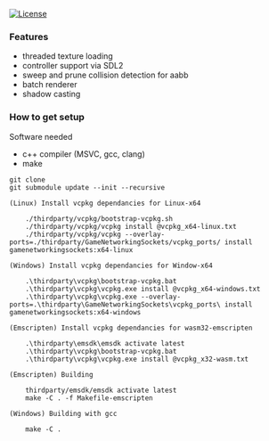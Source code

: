 [![License](https://img.shields.io/badge/License-Apache%202.0-blue.svg)](https://opensource.org/licenses/Apache-2.0)

### Features

- threaded texture loading
- controller support via SDL2
- sweep and prune collision detection for aabb
- batch renderer
- shadow casting

### How to get setup

Software needed

- c++ compiler (MSVC, gcc, clang)
- make

```
git clone
git submodule update --init --recursive

(Linux) Install vcpkg dependancies for Linux-x64

    ./thirdparty/vcpkg/bootstrap-vcpkg.sh
    ./thirdparty/vcpkg/vcpkg install @vcpkg_x64-linux.txt
    ./thirdparty/vcpkg/vcpkg --overlay-ports=./thirdparty/GameNetworkingSockets/vcpkg_ports/ install gamenetworkingsockets:x64-linux

(Windows) Install vcpkg dependancies for Window-x64

    .\thirdparty\vcpkg\bootstrap-vcpkg.bat
    .\thirdparty\vcpkg\vcpkg.exe install @vcpkg_x64-windows.txt
    .\thirdparty\vcpkg\vcpkg.exe --overlay-ports=.\thirdparty\GameNetworkingSockets\vcpkg_ports\ install gamenetworkingsockets:x64-windows

(Emscripten) Install vcpkg dependancies for wasm32-emscripten

    .\thirdparty\emsdk\emsdk activate latest
    .\thirdparty\vcpkg\bootstrap-vcpkg.bat
    .\thirdparty\vcpkg\vcpkg.exe install @vcpkg_x32-wasm.txt

```

```
(Emscripten) Building

    thirdparty/emsdk/emsdk activate latest
    make -C . -f Makefile-emscripten

(Windows) Building with gcc

    make -C .

```

